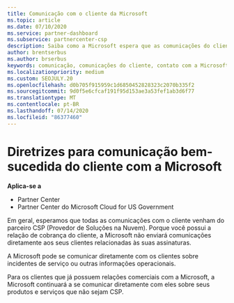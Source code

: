 ```yaml
---
title: Comunicação com o cliente da Microsoft
ms.topic: article
ms.date: 07/10/2020
ms.service: partner-dashboard
ms.subservice: partnercenter-csp
description: Saiba como a Microsoft espera que as comunicações do cliente ocorram entre clientes e parceiros no programa do provedor de soluções na nuvem.
author: brentserbus
ms.author: brserbus
keywords: comunicação, comunicações do cliente, contato com a Microsoft
ms.localizationpriority: medium
ms.custom: SEOJULY.20
ms.openlocfilehash: d0b705f915959c1d6850452828323c2070b335f2
ms.sourcegitcommit: 9d0f5e6cfcaf191f95d153ae3a53fef1ab3d6f77
ms.translationtype: MT
ms.contentlocale: pt-BR
ms.lasthandoff: 07/14/2020
ms.locfileid: "86377460"
---
```

# <a name="guidelines-for-successful-customer-communication-with-microsoft"></a>Diretrizes para comunicação bem-sucedida do cliente com a Microsoft

**Aplica-se a**

-  Partner Center
-  Partner Center do Microsoft Cloud for US Government

Em geral, esperamos que todas as comunicações com o cliente venham do parceiro CSP (Provedor de Soluções na Nuvem). Porque você possui a relação de cobrança do cliente, a Microsoft não enviará comunicações diretamente aos seus clientes relacionadas às suas assinaturas.

A Microsoft pode se comunicar diretamente com os clientes sobre incidentes de serviço ou outras informações operacionais.

Para os clientes que já possuem relações comerciais com a Microsoft, a Microsoft continuará a se comunicar diretamente com eles sobre seus produtos e serviços que não sejam CSP.
